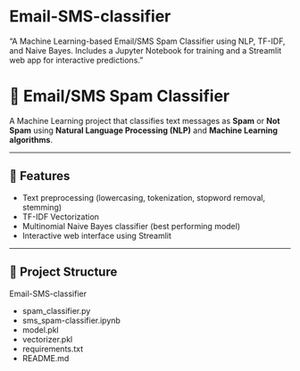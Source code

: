 # Email-SMS-classifier
“A Machine Learning-based Email/SMS Spam Classifier using NLP, TF-IDF, and Naive Bayes. Includes a Jupyter Notebook for training and a Streamlit web app for interactive predictions.”

# 📩 Email/SMS Spam Classifier  

A Machine Learning project that classifies text messages as **Spam** or **Not Spam** using **Natural Language Processing (NLP)** and **Machine Learning algorithms**.  

---

## 🚀 Features
- Text preprocessing (lowercasing, tokenization, stopword removal, stemming)  
- TF-IDF Vectorization  
- Multinomial Naive Bayes classifier (best performing model)  
- Interactive web interface using Streamlit  

---

## 📂 Project Structure
Email-SMS-classifier
- spam_classifier.py
- sms_spam-classifier.ipynb      
- model.pkl
- vectorizer.pkl
- requirements.txt
- README.md          

